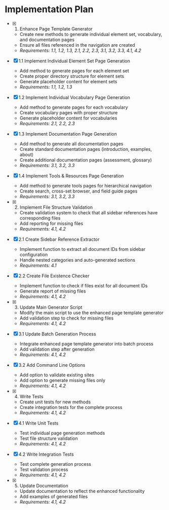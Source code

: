 # Implementation Plan

- [x] 1. Enhance Page Template Generator
  - Create new methods to generate individual element set, vocabulary, and documentation pages
  - Ensure all files referenced in the navigation are created
  - _Requirements: 1.1, 1.2, 1.3, 2.1, 2.2, 2.3, 3.1, 3.2, 3.3, 4.1, 4.2_

- [x] 1.1 Implement Individual Element Set Page Generation
  - Add method to generate pages for each element set
  - Create proper directory structure for element sets
  - Generate placeholder content for element sets
  - _Requirements: 1.1, 1.2, 1.3_

- [x] 1.2 Implement Individual Vocabulary Page Generation
  - Add method to generate pages for each vocabulary
  - Create vocabulary pages with proper structure
  - Generate placeholder content for vocabularies
  - _Requirements: 2.1, 2.2, 2.3_

- [x] 1.3 Implement Documentation Page Generation
  - Add method to generate all documentation pages
  - Create standard documentation pages (introduction, examples, about)
  - Create additional documentation pages (assessment, glossary)
  - _Requirements: 3.1, 3.2, 3.3_

- [x] 1.4 Implement Tools & Resources Page Generation
  - Add method to generate tools pages for hierarchical navigation
  - Create search, cross-set browser, and field guide pages
  - _Requirements: 3.1, 3.2, 3.3_

- [x] 2. Implement File Structure Validation
  - Create validation system to check that all sidebar references have corresponding files
  - Add reporting for missing files
  - _Requirements: 4.1, 4.2_

- [x] 2.1 Create Sidebar Reference Extractor
  - Implement function to extract all document IDs from sidebar configuration
  - Handle nested categories and auto-generated sections
  - _Requirements: 4.1_

- [x] 2.2 Create File Existence Checker
  - Implement function to check if files exist for all document IDs
  - Generate report of missing files
  - _Requirements: 4.1, 4.2_

- [x] 3. Update Main Generator Script
  - Modify the main script to use the enhanced page template generator
  - Add validation step to check for missing files
  - _Requirements: 4.1, 4.2_

- [x] 3.1 Update Batch Generation Process
  - Integrate enhanced page template generator into batch process
  - Add validation step after generation
  - _Requirements: 4.1, 4.2_

- [x] 3.2 Add Command Line Options
  - Add option to validate existing sites
  - Add option to generate missing files only
  - _Requirements: 4.1, 4.2_

- [x] 4. Write Tests
  - Create unit tests for new methods
  - Create integration tests for the complete process
  - _Requirements: 4.1, 4.2_

- [x] 4.1 Write Unit Tests
  - Test individual page generation methods
  - Test file structure validation
  - _Requirements: 4.1, 4.2_

- [x] 4.2 Write Integration Tests
  - Test complete generation process
  - Test validation process
  - _Requirements: 4.1, 4.2_

- [x] 5. Update Documentation
  - Update documentation to reflect the enhanced functionality
  - Add examples of generated files
  - _Requirements: 4.1, 4.2_